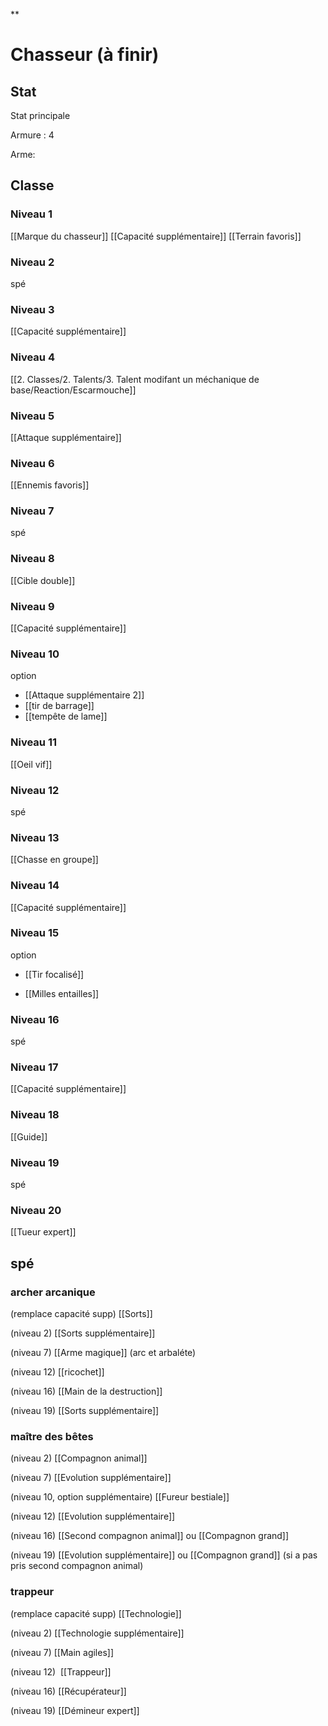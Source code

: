 **

# Chasseur (à finir)

## Stat

Stat principale 

Armure : 4

Arme: 

## Classe

### Niveau 1
[[Marque du chasseur]]
[[Capacité supplémentaire]]
[[Terrain favoris]]

### Niveau 2
spé

### Niveau 3
[[Capacité supplémentaire]]

### Niveau 4
[[2. Classes/2. Talents/3. Talent modifant un méchanique de base/Reaction/Escarmouche]]


### Niveau 5
[[Attaque supplémentaire]]

### Niveau 6
[[Ennemis favoris]]

### Niveau 7
spé

### Niveau 8
[[Cible double]]

### Niveau 9
[[Capacité supplémentaire]]

### Niveau 10
option
-   [[Attaque supplémentaire 2]]
-   [[tir de barrage]]
-   [[tempête de lame]]
    

### Niveau 11
[[Oeil vif]]

### Niveau 12
spé

### Niveau 13
[[Chasse en groupe]]

### Niveau 14
[[Capacité supplémentaire]]

### Niveau 15

option

-   [[Tir focalisé]]
    
-  [[Milles entailles]]
    

### Niveau 16
spé

### Niveau 17
[[Capacité supplémentaire]]

### Niveau 18
[[Guide]]

### Niveau 19 
spé

### Niveau 20
[[Tueur expert]]

## spé

### archer arcanique

(remplace capacité supp) [[Sorts]]

(niveau 2) [[Sorts supplémentaire]]

(niveau 7) [[Arme magique]] (arc et arbaléte)

(niveau 12) [[ricochet]]

(niveau 16) [[Main de la destruction]]

(niveau 19) [[Sorts supplémentaire]]

### maître des bêtes

(niveau 2) [[Compagnon animal]]

(niveau 7) [[Evolution supplémentaire]]

(niveau 10, option supplémentaire) [[Fureur bestiale]]

(niveau 12) [[Evolution supplémentaire]]

(niveau 16) [[Second compagnon animal]] ou [[Compagnon grand]]

(niveau 19) [[Evolution supplémentaire]] ou [[Compagnon grand]] (si a pas pris second compagnon animal)

### trappeur

(remplace capacité supp) [[Technologie]]

(niveau 2) [[Technologie supplémentaire]]

(niveau 7) [[Main agiles]]

(niveau 12)  [[Trappeur]]

(niveau 16) [[Récupérateur]]

(niveau 19) [[Démineur expert]]
